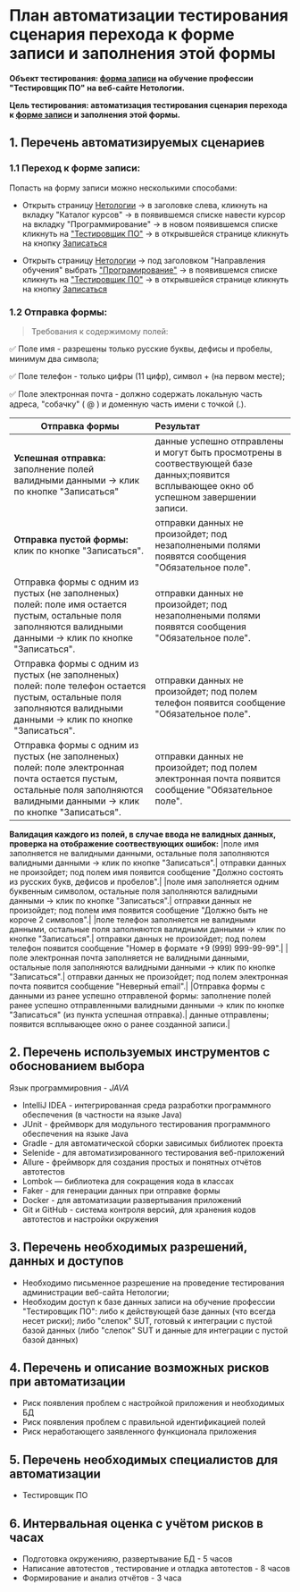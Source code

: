 # План автоматизации тестирования сценария перехода к форме записи и заполнения этой формы

**Объект тестирования: [форма записи](https://netology.ru/programs/qa) на обучение профессии "Тестировщик ПО" на веб-сайте Нетологии.**

**Цель тестирования: автоматизация тестирования сценария перехода к [форме записи](https://netology.ru/programs/qa) и заполнения этой формы.**

## 1. Перечень автоматизируемых сценариев
  ### 1.1 Переход к форме записи:
  
  Попасть на форму записи можно несколькими способами:
  
- Открыть страницу [Нетологии](https://netology.ru/) -> в заголовке слева, кликнуть на вкладку "Каталог курсов" -> в появившемся списке навести курсор на вкладку "Программирование" -> в новом появившемся списке кликнуть на ["Тестировщик ПО"](https://netology.ru/programs/qa) -> в открывшейся странице кликнуть на кнопку [Записаться](https://netology.ru/programs/qa#/order)

- Открыть страницу [Нетологии](https://netology.ru/) -> под заголовком "Направления обучения" выбрать ["Програмирование"](https://netology.ru/development) -> в появившемся списке кликнуть на ["Тестировщик ПО"](https://netology.ru/programs/qa) -> в открывшейся странице кликнуть на кнопку [Записаться](https://netology.ru/programs/qa#/order)
### 1.2 Отправка формы:
> Требования к содержимому полей:
 
 :white_check_mark: Поле имя - разрешены только русские буквы, дефисы и пробелы, минимум два символа;
   
 :white_check_mark: Поле телефон - только цифры (11 цифр), символ + (на первом месте);
   
 :white_check_mark: Поле электронная почта - должно содержать локальную часть адреса, "собачку" ( @ ) и доменную часть имени с точкой (.).
 
 | Отправка формы | Результат |
|----------------|:----------------|
|**Успешная отправка:** заполнение полей валидными данными -> клик по кнопке "Записаться"| данные успешно отправлены и могут быть просмотрены в соотвествующей базе данных;появится всплывающее окно об успешном завершении записи.|
|**Отправка пустой формы:** клик по кнопке "Записаться".|	отправки данных не произойдет; под незаполнеными полями появятся сообщения "Обязательное поле".|
|Отправка формы с одним из пустых (не заполненых) полей: поле имя остается пустым, остальные поля заполняются валидными данными -> клик по кнопке "Записаться".	|отправки данных не произойдет; под незаполнеными полями появятся сообщения "Обязательное поле".|
|Отправка формы с одним из пустых (не заполненых) полей: поле телефон остается пустым, остальные поля заполняются валидными данными -> клик по кнопке "Записаться".	|отправки данных не произойдет; под полем телефон появится сообщение "Обязательное поле".|
|Отправка формы с одним из пустых (не заполненых) полей: поле электронная почта остается пустым, остальные поля заполняются валидными данными -> клик по кнопке "Записаться".|	отправки данных не произойдет; под полем электронная почта появится сообщение "Обязательное поле".|
**Валидация каждого из полей, в случае ввода не валидных данных, проверка на отображение соотвествующих ошибок:**
|поле имя заполняется не валидными данными, остальные поля заполняются валидными данными -> клик по кнопке "Записаться".|	отправки данных не произойдет; под полем имя появится сообщение "Должно состоять из русских букв, дефисов и пробелов".|
|поле имя заполняется одним буквенным символом, остальные поля заполняются валидными данными -> клик по кнопке "Записаться".|	отправки данных не произойдет; под полем имя появится сообщение "Должно быть не короче 2 символов".|
|поле телефон заполняется не валидными данными, остальные поля заполняются валидными данными -> клик по кнопке "Записаться".|	отправки данных не произойдет; под полем телефон появится сообщение "Номер в формате +9 (999) 999-99-99".|
|поле электронная почта заполняется не валидными данными, остальные поля заполняются валидными данными -> клик по кнопке "Записаться".|	отправки данных не произойдет; под полем электронная почта появится сообщение "Неверный email".|
|Отправка формы с данными из ранее успешно отправленой формы: заполнение полей ранее успешно отправленными валидными данными -> клик по кнопке "Записаться" (из пункта успешная отправка).|	данные отправлены; появится всплывающее окно о ранее созданной записи.|


    
## 2. Перечень используемых инструментов с обоснованием выбора

  Язык программировния - _JAVA_
  
  * IntelliJ IDEA -  интегрированная среда разработки программного обеспечения (в частности на языке Java)
  * JUnit - фреймворк для модульного тестирования программного обеспечения на языке Java
  * Gradle - для автоматической сборки зависимых библиотек проекта
  * Selenide - для автоматизированного тестирования веб-приложений
  * Allure -  фреймворк для создания простых и понятных отчётов автотестов 
  * Lombok — библиотека для сокращения кода в классах
  * Faker - для генерации данных при отправке формы
  * Docker - для автоматизации развертывания приложений
  * Git и GitHub - система контроля версий, для хранения кодов автотестов и настройки окружения
  
## 3. Перечень необходимых разрешений, данных и доступов

  * Необходимо письменное разрешение на проведение тестирования администрации веб-сайта Нетологии;
  * Необходим доступ к базе данных записи на обучение профессии "Тестировщик ПО": либо к действующей базе данных (что всегда несет риски); либо "слепок" SUT, готовый к интеграции с пустой базой данных (либо "слепок" SUT и данные для интеграции с пустой базой данных)

## 4. Перечень и описание возможных рисков при автоматизации

  * Риск появления проблем с настройкой приложения и необходимых БД
  * Риск появления проблем с правильной идентификацией полей
  * Риск неработающего заявленного функционала приложения

## 5. Перечень необходимых специалистов для автоматизации
  
  * Тестировщик ПО

## 6. Интервальная оценка с учётом рисков в часах

  * Подготовка окруженияю, развертывание БД - 5 часов
  * Написание автотестов , тестирование и отладка автотестов - 8 часов
  * Формирование и анализ отчётов - 3 часа
  
  

